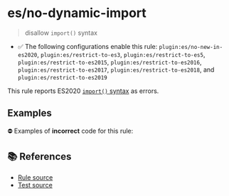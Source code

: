 # es/no-dynamic-import
> disallow `import()` syntax

- ✅ The following configurations enable this rule: `plugin:es/no-new-in-es2020`, `plugin:es/restrict-to-es3`, `plugin:es/restrict-to-es5`, `plugin:es/restrict-to-es2015`, `plugin:es/restrict-to-es2016`, `plugin:es/restrict-to-es2017`, `plugin:es/restrict-to-es2018`, and `plugin:es/restrict-to-es2019`

This rule reports ES2020 [`import()` syntax](https://github.com/tc39/proposal-dynamic-import) as errors.

## Examples

⛔ Examples of **incorrect** code for this rule:

<eslint-playground type="bad" code="/*eslint es/no-dynamic-import: error */
async function f() {
    const a = await import(&quot;source&quot;)
}
" />

## 📚 References

- [Rule source](https://github.com/mysticatea/eslint-plugin-es/blob/v4.1.0/lib/rules/no-dynamic-import.js)
- [Test source](https://github.com/mysticatea/eslint-plugin-es/blob/v4.1.0/tests/lib/rules/no-dynamic-import.js)

